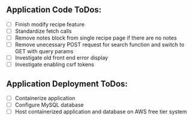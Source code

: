 ## Application Code ToDos:
- [ ] Finish modify recipe feature
- [ ] Standardize fetch calls
- [ ] Remove notes block from single recipe page if there are no notes
- [ ] Remove unecessary POST request for search function and switch to GET with query params
- [ ] Investigate old front end error display
- [ ] Investigate enabling csrf tokens

## Application Deployment ToDos:
- [ ] Containerize application
- [ ] Configure MySQL database
- [ ] Host containerized application and database on AWS free tier system

